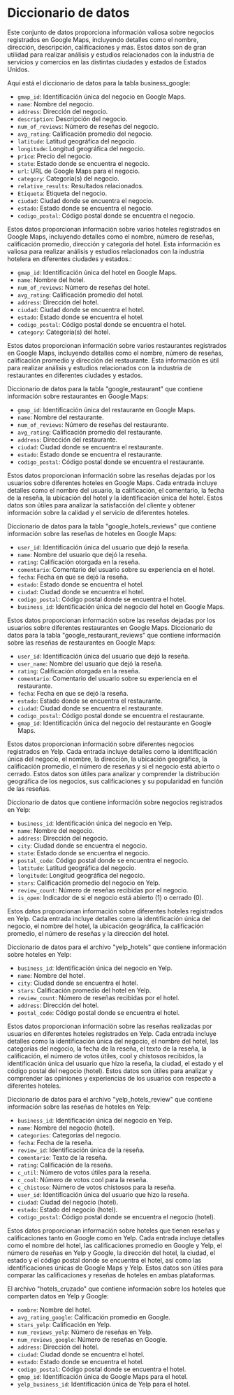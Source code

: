 # Diccionario de datos

Este conjunto de datos proporciona información valiosa sobre negocios registrados en Google Maps, incluyendo detalles como el nombre, dirección, descripción, calificaciones y más. Estos datos son de gran utilidad para realizar análisis y estudios relacionados con la industria de servicios y comercios en las distintas ciudades y estados de Estados Unidos.

Aquí está el diccionario de datos para la tabla business_google:

- `gmap_id`: Identificación única del negocio en Google Maps.
- `name`: Nombre del negocio.
- `address`: Dirección del negocio.
- `description`: Descripción del negocio.
- `num_of_reviews`: Número de reseñas del negocio.
- `avg_rating`: Calificación promedio del negocio.
- `latitude`: Latitud geográfica del negocio.
- `longitude`: Longitud geográfica del negocio.
- `price`: Precio del negocio.
- `state`: Estado donde se encuentra el negocio.
- `url`: URL de Google Maps para el negocio.
- `category`: Categoría(s) del negocio.
- `relative_results`: Resultados relacionados.
- `Etiqueta`: Etiqueta del negocio.
- `ciudad`: Ciudad donde se encuentra el negocio.
- `estado`: Estado donde se encuentra el negocio.
- `codigo_postal`: Código postal donde se encuentra el negocio.


Estos datos proporcionan información sobre varios hoteles registrados en Google Maps, incluyendo detalles como el nombre, número de reseñas, calificación promedio, dirección y categoría del hotel. Esta información es valiosa para realizar análisis y estudios relacionados con la industria hotelera en diferentes ciudades y estados.:

- `gmap_id`: Identificación única del hotel en Google Maps.
- `name`: Nombre del hotel.
- `num_of_reviews`: Número de reseñas del hotel.
- `avg_rating`: Calificación promedio del hotel.
- `address`: Dirección del hotel.
- `ciudad`: Ciudad donde se encuentra el hotel.
- `estado`: Estado donde se encuentra el hotel.
- `codigo_postal`: Código postal donde se encuentra el hotel.
- `category`: Categoría(s) del hotel.

Estos datos proporcionan información sobre varios restaurantes registrados en Google Maps, incluyendo detalles como el nombre, número de reseñas, calificación promedio y dirección del restaurante. Esta información es útil para realizar análisis y estudios relacionados con la industria de restaurantes en diferentes ciudades y estados.

Diccionario de datos para la tabla "google_restaurant" que contiene información sobre restaurantes en Google Maps:

- `gmap_id`: Identificación única del restaurante en Google Maps.
- `name`: Nombre del restaurante.
- `num_of_reviews`: Número de reseñas del restaurante.
- `avg_rating`: Calificación promedio del restaurante.
- `address`: Dirección del restaurante.
- `ciudad`: Ciudad donde se encuentra el restaurante.
- `estado`: Estado donde se encuentra el restaurante.
- `codigo_postal`: Código postal donde se encuentra el restaurante.

Estos datos proporcionan información sobre las reseñas dejadas por los usuarios sobre diferentes hoteles en Google Maps. Cada entrada incluye detalles como el nombre del usuario, la calificación, el comentario, la fecha de la reseña, la ubicación del hotel y la identificación única del hotel. Estos datos son útiles para analizar la satisfacción del cliente y obtener información sobre la calidad y el servicio de diferentes hoteles.

Diccionario de datos para la tabla "google_hotels_reviews" que contiene información sobre las reseñas de hoteles en Google Maps:

- `user_id`: Identificación única del usuario que dejó la reseña.
- `name`: Nombre del usuario que dejó la reseña.
- `rating`: Calificación otorgada en la reseña.
- `comentario`: Comentario del usuario sobre su experiencia en el hotel.
- `fecha`: Fecha en que se dejó la reseña.
- `estado`: Estado donde se encuentra el hotel.
- `ciudad`: Ciudad donde se encuentra el hotel.
- `codigo_postal`: Código postal donde se encuentra el hotel.
- `business_id`: Identificación única del negocio del hotel en Google Maps.

Estos datos proporcionan información sobre las reseñas dejadas por los usuarios sobre diferentes restaurantes en Google Maps. 
Diccionario de datos para la tabla "google_restaurant_reviews" que contiene información sobre las reseñas de restaurantes en Google Maps:

- `user_id`: Identificación única del usuario que dejó la reseña.
- `user_name`: Nombre del usuario que dejó la reseña.
- `rating`: Calificación otorgada en la reseña.
- `comentario`: Comentario del usuario sobre su experiencia en el restaurante.
- `fecha`: Fecha en que se dejó la reseña.
- `estado`: Estado donde se encuentra el restaurante.
- `ciudad`: Ciudad donde se encuentra el restaurante.
- `codigo_postal`: Código postal donde se encuentra el restaurante.
- `gmap_id`: Identificación única del negocio del restaurante en Google Maps.

Estos datos proporcionan información sobre diferentes negocios registrados en Yelp. Cada entrada incluye detalles como la identificación única del negocio, el nombre, la dirección, la ubicación geográfica, la calificación promedio, el número de reseñas y si el negocio está abierto o cerrado. Estos datos son útiles para analizar y comprender la distribución geográfica de los negocios, sus calificaciones y su popularidad en función de las reseñas.

Diccionario de datos que contiene información sobre negocios registrados en Yelp:

- `business_id`: Identificación única del negocio en Yelp.
- `name`: Nombre del negocio.
- `address`: Dirección del negocio.
- `city`: Ciudad donde se encuentra el negocio.
- `state`: Estado donde se encuentra el negocio.
- `postal_code`: Código postal donde se encuentra el negocio.
- `latitude`: Latitud geográfica del negocio.
- `longitude`: Longitud geográfica del negocio.
- `stars`: Calificación promedio del negocio en Yelp.
- `review_count`: Número de reseñas recibidas por el negocio.
- `is_open`: Indicador de si el negocio está abierto (1) o cerrado (0).

Estos datos proporcionan información sobre diferentes hoteles registrados en Yelp. Cada entrada incluye detalles como la identificación única del negocio, el nombre del hotel, la ubicación geográfica, la calificación promedio, el número de reseñas y la dirección del hotel. 

Diccionario de datos para el archivo "yelp_hotels" que contiene información sobre hoteles en Yelp:

- `business_id`: Identificación única del negocio en Yelp.
- `name`: Nombre del hotel.
- `city`: Ciudad donde se encuentra el hotel.
- `stars`: Calificación promedio del hotel en Yelp.
- `review_count`: Número de reseñas recibidas por el hotel.
- `address`: Dirección del hotel.
- `postal_code`: Código postal donde se encuentra el hotel.

Estos datos proporcionan información sobre las reseñas realizadas por usuarios en diferentes hoteles registrados en Yelp. Cada entrada incluye detalles como la identificación única del negocio, el nombre del hotel, las categorías del negocio, la fecha de la reseña, el texto de la reseña, la calificación, el número de votos útiles, cool y chistosos recibidos, la identificación única del usuario que hizo la reseña, la ciudad, el estado y el código postal del negocio (hotel). Estos datos son útiles para analizar y comprender las opiniones y experiencias de los usuarios con respecto a diferentes hoteles.

Diccionario de datos para el archivo "yelp_hotels_review" que contiene información sobre las reseñas de hoteles en Yelp:

- `business_id`: Identificación única del negocio en Yelp.
- `name`: Nombre del negocio (hotel).
- `categories`: Categorías del negocio.
- `fecha`: Fecha de la reseña.
- `review_id`: Identificación única de la reseña.
- `comentario`: Texto de la reseña.
- `rating`: Calificación de la reseña.
- `c_util`: Número de votos útiles para la reseña.
- `c_cool`: Número de votos cool para la reseña.
- `c_chistoso`: Número de votos chistosos para la reseña.
- `user_id`: Identificación única del usuario que hizo la reseña.
- `ciudad`: Ciudad del negocio (hotel).
- `estado`: Estado del negocio (hotel).
- `codigo_postal`: Código postal donde se encuentra el negocio (hotel).

Estos datos proporcionan información sobre hoteles que tienen reseñas y calificaciones tanto en Google como en Yelp. Cada entrada incluye detalles como el nombre del hotel, las calificaciones promedio en Google y Yelp, el número de reseñas en Yelp y Google, la dirección del hotel, la ciudad, el estado y el código postal donde se encuentra el hotel, así como las identificaciones únicas de Google Maps y Yelp. Estos datos son útiles para comparar las calificaciones y reseñas de hoteles en ambas plataformas.

El archivo "hotels_cruzado" que contiene información sobre los hoteles que comparten datos en Yelp y Google:

- `nombre`: Nombre del hotel.
- `avg_rating_google`: Calificación promedio en Google.
- `stars_yelp`: Calificación en Yelp.
- `num_reviews_yelp`: Número de reseñas en Yelp.
- `num_reviews_google`: Número de reseñas en Google.
- `address`: Dirección del hotel.
- `ciudad`: Ciudad donde se encuentra el hotel.
- `estado`: Estado donde se encuentra el hotel.
- `codigo_postal`: Código postal donde se encuentra el hotel.
- `gmap_id`: Identificación única de Google Maps para el hotel.
- `yelp_business_id`: Identificación única de Yelp para el hotel.


















